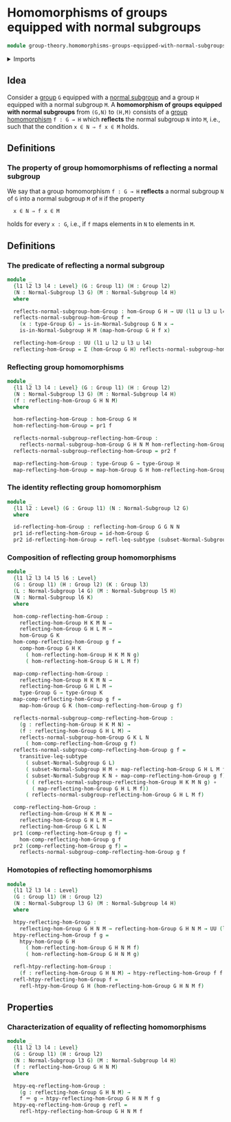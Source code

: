 # Homomorphisms of groups equipped with normal subgroups

```agda
module group-theory.homomorphisms-groups-equipped-with-normal-subgroups where
```

<details><summary>Imports</summary>

```agda
open import foundation.dependent-pair-types
open import foundation.function-types
open import foundation.identity-types
open import foundation.subtypes
open import foundation.universe-levels

open import group-theory.groups
open import group-theory.homomorphisms-groups
open import group-theory.normal-subgroups
```

</details>

## Idea

Consider a [group](group-theory.groups.md) `G` equipped with a
[normal subgroup](group-theory.normal-subgroups.md) and a group `H` equipped
with a normal subgroup `M`. A **homomorphism of groups equipped with normal
subgroups** from `(G,N)` to `(H,M)` consists of a
[group homomorphism](group-theory.homomorphisms-groups.md) `f : G → H` which
**reflects** the normal subgroup `N` into `M`, i.e., such that the condition
`x ∈ N ⇒ f x ∈ M` holds.

## Definitions

### The property of group homomorphisms of reflecting a normal subgroup

We say that a group homomorphism `f : G → H` **reflects** a normal subgroup `N`
of `G` into a normal subgroup `M` of `H` if the property

```text
  x ∈ N ⇒ f x ∈ M
```

holds for every `x : G`, i.e., if `f` maps elements in `N` to elements in `M`.

## Definitions

### The predicate of reflecting a normal subgroup

```agda
module _
  {l1 l2 l3 l4 : Level} (G : Group l1) (H : Group l2)
  (N : Normal-Subgroup l3 G) (M : Normal-Subgroup l4 H)
  where

  reflects-normal-subgroup-hom-Group : hom-Group G H → UU (l1 ⊔ l3 ⊔ l4)
  reflects-normal-subgroup-hom-Group f =
    (x : type-Group G) → is-in-Normal-Subgroup G N x →
    is-in-Normal-Subgroup H M (map-hom-Group G H f x)

  reflecting-hom-Group : UU (l1 ⊔ l2 ⊔ l3 ⊔ l4)
  reflecting-hom-Group = Σ (hom-Group G H) reflects-normal-subgroup-hom-Group
```

### Reflecting group homomorphisms

```agda
module _
  {l1 l2 l3 l4 : Level} (G : Group l1) (H : Group l2)
  (N : Normal-Subgroup l3 G) (M : Normal-Subgroup l4 H)
  (f : reflecting-hom-Group G H N M)
  where

  hom-reflecting-hom-Group : hom-Group G H
  hom-reflecting-hom-Group = pr1 f

  reflects-normal-subgroup-reflecting-hom-Group :
    reflects-normal-subgroup-hom-Group G H N M hom-reflecting-hom-Group
  reflects-normal-subgroup-reflecting-hom-Group = pr2 f

  map-reflecting-hom-Group : type-Group G → type-Group H
  map-reflecting-hom-Group = map-hom-Group G H hom-reflecting-hom-Group
```

### The identity reflecting group homomorphism

```agda
module _
  {l1 l2 : Level} (G : Group l1) (N : Normal-Subgroup l2 G)
  where

  id-reflecting-hom-Group : reflecting-hom-Group G G N N
  pr1 id-reflecting-hom-Group = id-hom-Group G
  pr2 id-reflecting-hom-Group = refl-leq-subtype (subset-Normal-Subgroup G N)
```

### Composition of reflecting group homomorphisms

```agda
module _
  {l1 l2 l3 l4 l5 l6 : Level}
  (G : Group l1) (H : Group l2) (K : Group l3)
  (L : Normal-Subgroup l4 G) (M : Normal-Subgroup l5 H)
  (N : Normal-Subgroup l6 K)
  where

  hom-comp-reflecting-hom-Group :
    reflecting-hom-Group H K M N →
    reflecting-hom-Group G H L M →
    hom-Group G K
  hom-comp-reflecting-hom-Group g f =
    comp-hom-Group G H K
      ( hom-reflecting-hom-Group H K M N g)
      ( hom-reflecting-hom-Group G H L M f)

  map-comp-reflecting-hom-Group :
    reflecting-hom-Group H K M N →
    reflecting-hom-Group G H L M →
    type-Group G → type-Group K
  map-comp-reflecting-hom-Group g f =
    map-hom-Group G K (hom-comp-reflecting-hom-Group g f)

  reflects-normal-subgroup-comp-reflecting-hom-Group :
    (g : reflecting-hom-Group H K M N) →
    (f : reflecting-hom-Group G H L M) →
    reflects-normal-subgroup-hom-Group G K L N
      ( hom-comp-reflecting-hom-Group g f)
  reflects-normal-subgroup-comp-reflecting-hom-Group g f =
    transitive-leq-subtype
      ( subset-Normal-Subgroup G L)
      ( subset-Normal-Subgroup H M ∘ map-reflecting-hom-Group G H L M f)
      ( subset-Normal-Subgroup K N ∘ map-comp-reflecting-hom-Group g f)
      ( ( reflects-normal-subgroup-reflecting-hom-Group H K M N g) ∘
        ( map-reflecting-hom-Group G H L M f))
      ( reflects-normal-subgroup-reflecting-hom-Group G H L M f)

  comp-reflecting-hom-Group :
    reflecting-hom-Group H K M N →
    reflecting-hom-Group G H L M →
    reflecting-hom-Group G K L N
  pr1 (comp-reflecting-hom-Group g f) =
    hom-comp-reflecting-hom-Group g f
  pr2 (comp-reflecting-hom-Group g f) =
    reflects-normal-subgroup-comp-reflecting-hom-Group g f
```

### Homotopies of reflecting homomorphisms

```agda
module _
  {l1 l2 l3 l4 : Level}
  (G : Group l1) (H : Group l2)
  (N : Normal-Subgroup l3 G) (M : Normal-Subgroup l4 H)
  where

  htpy-reflecting-hom-Group :
    reflecting-hom-Group G H N M → reflecting-hom-Group G H N M → UU (l1 ⊔ l2)
  htpy-reflecting-hom-Group f g =
    htpy-hom-Group G H
      ( hom-reflecting-hom-Group G H N M f)
      ( hom-reflecting-hom-Group G H N M g)

  refl-htpy-reflecting-hom-Group :
    (f : reflecting-hom-Group G H N M) → htpy-reflecting-hom-Group f f
  refl-htpy-reflecting-hom-Group f =
    refl-htpy-hom-Group G H (hom-reflecting-hom-Group G H N M f)
```

## Properties

### Characterization of equality of reflecting homomorphisms

```agda
module _
  {l1 l2 l3 l4 : Level}
  (G : Group l1) (H : Group l2)
  (N : Normal-Subgroup l3 G) (M : Normal-Subgroup l4 H)
  (f : reflecting-hom-Group G H N M)
  where

  htpy-eq-reflecting-hom-Group :
    (g : reflecting-hom-Group G H N M) →
    f ＝ g → htpy-reflecting-hom-Group G H N M f g
  htpy-eq-reflecting-hom-Group g refl =
    refl-htpy-reflecting-hom-Group G H N M f
```
